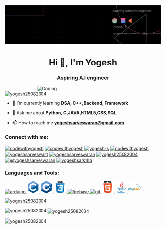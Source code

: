 ![logo](https://github.com/Yogesh25082004/Yogesh25082004/blob/main/Hello%2C%20my%20name%20is%20Yogesh.%20..png)

<h1 align="center">Hi 👋, I'm Yogesh</h1>
<h3 align="center">Aspiring A.I engineer</h3>

<img align="right" alt="Coding" width="400" src="https://raw.githubusercontent.com/TheDudeThatCode/TheDudeThatCode/master/Assets/Developer.gif">

<p align="left"> <img src="https://komarev.com/ghpvc/?username=yogesh25082004&label=Profile%20views&color=0e75b6&style=flat" alt="yogesh25082004" /> </p>

- 🌱 I’m currently learning **DSA, C++, Backend, Framework**

- 💬 Ask me about **Python, C,JAVA,HTML5,CSS,SQL**

- 📫 How to reach me **yogeshsarveswaran@gmail.com**

<h3 align="left">Connect with me:</h3>
<p align="left">
<a href="https://twitter.com/codewithyogesh" target="blank"><img align="center" src="https://raw.githubusercontent.com/rahuldkjain/github-profile-readme-generator/master/src/images/icons/Social/twitter.svg" alt="codewithyogesh" height="30" width="40" /></a>
<a href="https://linkedin.com/in/codewithyogesh" target="blank"><img align="center" src="https://raw.githubusercontent.com/rahuldkjain/github-profile-readme-generator/master/src/images/icons/Social/linked-in-alt.svg" alt="codewithyogesh" height="30" width="40" /></a>
<a href="https://stackoverflow.com/users/22113364/yogesh-s" target="blank"><img align="center" src="https://raw.githubusercontent.com/rahuldkjain/github-profile-readme-generator/master/src/images/icons/Social/stack-overflow.svg" alt="yogesh-s" height="30" width="40" /></a>
<a href="https://www.codechef.com/users/codewithyogesh" target="blank"><img align="center" src="https://cdn.jsdelivr.net/npm/simple-icons@3.1.0/icons/codechef.svg" alt="codewithyogesh" height="30" width="40" /></a>
<a href="https://www.hackerrank.com/yogeshsarveswar1" target="blank"><img align="center" src="https://raw.githubusercontent.com/rahuldkjain/github-profile-readme-generator/master/src/images/icons/Social/hackerrank.svg" alt="yogeshsarveswar1" height="30" width="40" /></a>
<a href="https://codeforces.com/profile/yogeshsarveswaran" target="blank"><img align="center" src="https://raw.githubusercontent.com/rahuldkjain/github-profile-readme-generator/master/src/images/icons/Social/codeforces.svg" alt="yogeshsarveswaran" height="30" width="40" /></a>
<a href="https://www.leetcode.com/yogesh25082004" target="blank"><img align="center" src="https://raw.githubusercontent.com/rahuldkjain/github-profile-readme-generator/master/src/images/icons/Social/leet-code.svg" alt="yogesh25082004" height="30" width="40" /></a>
<a href="https://www.hackerearth.com/@yogeshsarveswaran" target="blank"><img align="center" src="https://raw.githubusercontent.com/rahuldkjain/github-profile-readme-generator/master/src/images/icons/Social/hackerearth.svg" alt="@yogeshsarveswaran" height="30" width="40" /></a>
<a href="https://auth.geeksforgeeks.org/user/yogeshsark1hq" target="blank"><img align="center" src="https://raw.githubusercontent.com/rahuldkjain/github-profile-readme-generator/master/src/images/icons/Social/geeks-for-geeks.svg" alt="yogeshsark1hq" height="30" width="40" /></a>
</p>





<h3 align="left">Languages and Tools:</h3>
<p align="left"> <a href="https://www.arduino.cc/" target="_blank" rel="noreferrer"> <img src="https://cdn.worldvectorlogo.com/logos/arduino-1.svg" alt="arduino" width="40" height="40"/> </a> <a href="https://www.cprogramming.com/" target="_blank" rel="noreferrer"> <img src="https://raw.githubusercontent.com/devicons/devicon/master/icons/c/c-original.svg" alt="c" width="40" height="40"/> </a> <a href="https://www.w3schools.com/cpp/" target="_blank" rel="noreferrer"> <img src="https://raw.githubusercontent.com/devicons/devicon/master/icons/cplusplus/cplusplus-original.svg" alt="cplusplus" width="40" height="40"/> </a> <a href="https://www.w3schools.com/css/" target="_blank" rel="noreferrer"> <img src="https://raw.githubusercontent.com/devicons/devicon/master/icons/css3/css3-original-wordmark.svg" alt="css3" width="40" height="40"/> </a> <a href="https://firebase.google.com/" target="_blank" rel="noreferrer"> <img src="https://www.vectorlogo.zone/logos/firebase/firebase-icon.svg" alt="firebase" width="40" height="40"/> </a> <a href="https://git-scm.com/" target="_blank" rel="noreferrer"> <img src="https://www.vectorlogo.zone/logos/git-scm/git-scm-icon.svg" alt="git" width="40" height="40"/> </a> <a href="https://www.w3.org/html/" target="_blank" rel="noreferrer"> <img src="https://raw.githubusercontent.com/devicons/devicon/master/icons/html5/html5-original-wordmark.svg" alt="html5" width="40" height="40"/> </a> <a href="https://www.java.com" target="_blank" rel="noreferrer"> <img src="https://raw.githubusercontent.com/devicons/devicon/master/icons/java/java-original.svg" alt="java" width="40" height="40"/> </a> <a href="https://www.mysql.com/" target="_blank" rel="noreferrer"> <img src="https://raw.githubusercontent.com/devicons/devicon/master/icons/mysql/mysql-original-wordmark.svg" alt="mysql" width="40" height="40"/> </a> </p>

<p align="left"> <a href="https://github.com/ryo-ma/github-profile-trophy"><img src="https://github-profile-trophy.vercel.app/?username=yogesh25082004" alt="yogesh25082004" /></a> </p>

<p><img align="left" src="https://github-readme-stats.vercel.app/api/top-langs?username=yogesh25082004&show_icons=true&locale=en&layout=compact" alt="yogesh25082004" /></p>

<p>&nbsp;<img align="center" src="https://github-readme-stats.vercel.app/api?username=yogesh25082004&show_icons=true&locale=en" alt="yogesh25082004" /></p>

<p><img align="center" src="https://github-readme-streak-stats.herokuapp.com/?user=yogesh25082004&" alt="yogesh25082004" /></p>
